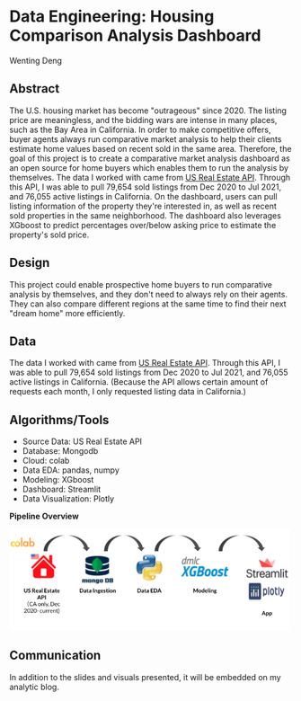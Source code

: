# Data Engineering: Housing Comparison Analysis Dashboard
Wenting Deng

## Abstract
The U.S. housing market has become "outrageous" since 2020. The listing price are meaningless, and the bidding wars are intense in many places, such as the Bay Area in California. In order to make competitive offers, buyer agents always run comparative market analysis to help their clients estimate home values based on recent sold in the same area. Therefore, the goal of this project is to create a comparative market analysis dashboard as an open source for home buyers which enables them to run the analysis by themselves. The data I worked with came from [US Real Estate API](https://rapidapi.com/datascraper/api/us-real-estate/). Through this API, I was able to pull 79,654 sold listings from Dec 2020 to Jul 2021, and 76,055 active listings in California. On the dashboard, users can pull listing information of the property they're interested in, as well as recent sold properties in the same neighborhood. The dashboard also leverages XGboost to predict percentages over/below asking price to estimate the property's sold price.

## Design
This project could enable prospective home buyers to run comparative analysis by themselves, and they don't need to always rely on their agents. They can also compare different regions at the same time to find their next "dream home" more efficiently.

## Data
The data I worked with came from [US Real Estate API](https://rapidapi.com/datascraper/api/us-real-estate/). Through this API, I was able to pull 79,654 sold listings from Dec 2020 to Jul 2021, and 76,055 active listings in California. (Because the API allows certain amount of requests each month, I only requested listing data in California.)

## Algorithms/Tools
* Source Data: US Real Estate API
* Database: Mongodb
* Cloud: colab
* Data EDA: pandas, numpy
* Modeling: XGboost
* Dashboard: Streamlit
* Data Visualization: Plotly

**Pipeline Overview**

<img src="images/pipeline.png" width=500>

## Communication
In addition to the slides and visuals presented, it will be embedded on my analytic blog.
